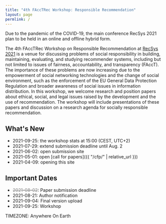 ```yaml
---
title: "4th FAccTRec Workshop: Responsible Recommendation"
layout: page
permlink: /
---
```


Due to the pandemic of the COVID-19, the main conference RecSys 2021 plan to be held in an online and offline hybrid form.

The 4th FAccTRec Workshop on Responsible Recommendation at [RecSys 2021](https://recsys.acm.org/recsys21/) is a venue for discussing problems of social responsibility in building, maintaining, evaluating, and studying recommender systems, including but not limited to issues of fairness, accountability, and transparency (FAccT).
The importance of these problems are now increasing due to the empowerment of social networking technologies and the change of social environment, such as the enforcement of the EU General Data Protection Regulation and broader awareness of social issues in information distribution.
In this workshop, we welcome research and position papers about ethical, social, and legal issues raised by the development and the use of recommendation.
The workshop will include presentations of these papers and discussion on a research agenda for socially responsible recommendation.

## What's New

* 2021-09-25: the workshop stats at 15:00 (CEST, UTC+2)
* 2021-07-29: extend submission deadline until Aug. 2
* 2021-06-02: open submission site
* 2021-05-01: open [call for papers]({{ "/cfp/" | relative_url }})
* 2021-04-09: opening this site

## Important Dates

- <del style="color: gray;">2021-08-02</del>: Paper submission deadline
- 2021-08-21: Author notification
- 2021-09-04: Final version upload
- 2021-09-25: Workshop

TIMEZONE: Anywhere On Earth

<!-- 
## FAccT Network

The FAccTRec 2021 workshop is proudly a part of the [FAccT network](https://facctconference.org/network/), to publish and engage with fairness, accountability, and transparency scholars across connected disciplines.
-->
